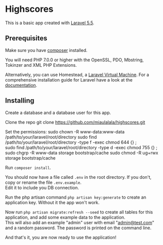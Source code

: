 # Highscores


This is a basic app created with [Laravel 5.5](https://github.com/laravel).


## Prerequisites


Make sure you have [composer](https://getcomposer.org/) installed.

You will need PHP 7.0.0 or higher with the OpenSSL, PDO, Mbstring, Tokinzer and XML PHP Extensions.

Alternatively, you can use Homestead, a [Laravel Virtual Machine](https://laravel.com/docs/5.5/homestead).
For a comprehensive installation guide for Laravel have a look at the [documentation](https://laravel.com/docs/5.5/installation).


## Installing


Create a database and a database user for this app.

Clone the repo
    git clone https://github.com/miaulalala/highscores.git

Set the permissions:
    sudo chown -R www-data:www-data /path/to/your/laravel/root/directory
    sudo find /path/to/your/laravel/root/directory -type f -exec chmod 644 {} \;    
    sudo find /path/to/your/laravel/root/directory -type d -exec chmod 755 {} \;
    sudo chgrp -R www-data storage bootstrap/cache
    sudo chmod -R ug+rwx storage bootstrap/cache

Run `composer install`.

You should now have a file called `.env` in the root directory. If you don't, copy or rename the file `.env.example`.  
Edit it to include you DB connection.

Run the php artisan command `php artisan key:generate` to create an application key. Without it the app won't work.

Now run `php artisan migrate:refresh --seed` to create all tables for this application, and add some example data to the application.  
This will also add an example "admin" user with email "admin@test.com" and a random password. The password is printed on the command line.

And that's it, you are now ready to use the application!
